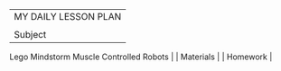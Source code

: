 |                                         |
|-----------------------------------------|
| MY DAILY LESSON PLAN                    |
|                                         |
| Subject                                 
                                          
 Lego Mindstorm Muscle Controlled Robots  |
| Materials                               |
| Homework                                |
